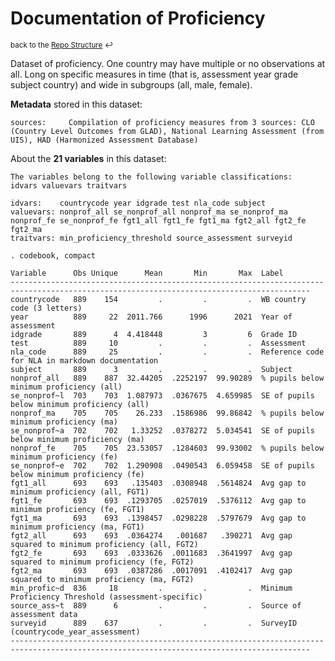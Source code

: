 
Documentation of Proficiency
=====================================================================

<sup>back to the [Repo Structure](https://github.com/worldbank/LearningPoverty/blob/master/00_documentation/002_repo_structure/Repo_Structure.md) :leftwards_arrow_with_hook:</sup>

Dataset of proficiency. One country may have multiple or no observations at all. Long on specific measures in time (that is, assessment year grade subject country) and wide in subgroups (all, male, female).

**Metadata** stored in this dataset:

~~~~
sources:     Compilation of proficiency measures from 3 sources: CLO (Country Level Outcomes from GLAD), National Learning Assessment (from UIS), HAD (Harmonized Assessment Database)
~~~~


About the **21 variables** in this dataset:

~~~~
The variables belong to the following variable classifications:
idvars valuevars traitvars

idvars:    countrycode year idgrade test nla_code subject
valuevars: nonprof_all se_nonprof_all nonprof_ma se_nonprof_ma nonprof_fe se_nonprof_fe fgt1_all fgt1_fe fgt1_ma fgt2_all fgt2_fe fgt2_ma
traitvars: min_proficiency_threshold source_assessment surveyid

. codebook, compact

Variable      Obs Unique      Mean       Min       Max  Label
-----------------------------------------------------------------------------------------------------------------------------------------
countrycode   889    154         .         .         .  WB country code (3 letters)
year          889     22  2011.766      1996      2021  Year of assessment
idgrade       889      4  4.418448         3         6  Grade ID
test          889     10         .         .         .  Assessment
nla_code      889     25         .         .         .  Reference code for NLA in markdown documentation
subject       889      3         .         .         .  Subject
nonprof_all   889    887  32.44205  .2252197  99.90289  % pupils below minimum proficiency (all)
se_nonprof~l  703    703  1.087973  .0367675  4.659985  SE of pupils below minimum proficiency (all)
nonprof_ma    705    705    26.233  .1586986  99.86842  % pupils below minimum proficiency (ma)
se_nonprof~a  702    702   1.33252  .0378272  5.034541  SE of pupils below minimum proficiency (ma)
nonprof_fe    705    705  23.53057  .1284603  99.93002  % pupils below minimum proficiency (fe)
se_nonprof~e  702    702  1.290908  .0490543  6.059458  SE of pupils below minimum proficiency (fe)
fgt1_all      693    693   .135403  .0308948  .5614824  Avg gap to minimum proficiency (all, FGT1)
fgt1_fe       693    693  .1293705  .0257019  .5376112  Avg gap to minimum proficiency (fe, FGT1)
fgt1_ma       693    693  .1398457  .0298228  .5797679  Avg gap to minimum proficiency (ma, FGT1)
fgt2_all      693    693  .0364274   .001687   .390271  Avg gap squared to minimum proficiency (all, FGT2)
fgt2_fe       693    693  .0333626  .0011683  .3641997  Avg gap squared to minimum proficiency (fe, FGT2)
fgt2_ma       693    693  .0387286  .0017091  .4102417  Avg gap squared to minimum proficiency (ma, FGT2)
min_profic~d  836     18         .         .         .  Minimum Proficiency Threshold (assessment-specific)
source_ass~t  889      6         .         .         .  Source of assessment data
surveyid      889    637         .         .         .  SurveyID (countrycode_year_assessment)
-----------------------------------------------------------------------------------------------------------------------------------------


~~~~
